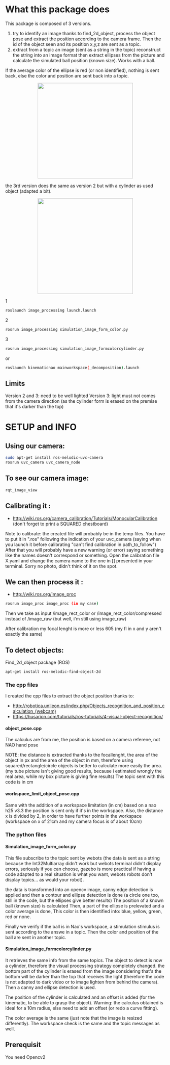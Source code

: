 # What this package does
This package is composed of 3 versions.
1. try to identify an image thanks to find_2d_object, process the object pose and extract the position according to the camera frame. Then the id of the object seen and its position x,y,z are sent as a topic. 
2. extract from a topic an image (sent as a string in the topic) reconstruct the string into an image format then extract ellipses from the picture and calculate the simulated ball position (known size). Works with a ball.

If the average color of the ellipse is red (or non identified), nothing is sent back, else the color and position are sent back into a topic.
<div style="text-align:center">
<p align="center">
<img src="https://github.com/my-name-is-D/object-detection-Motion-Nao-webots/blob/master/img/visual%20proc%20step%20cylinder.PNG" width="300" >
</p>
</div>
the 3rd version does the same as version 2 but with a cylinder as used object (adapted a bit).

<div style="text-align:center">
<p align="center">
<img src="https://github.com/my-name-is-D/object-detection-Motion-Nao-webots/blob/master/img/circle%visual%proc.PNG" width="300" >
</p>
</div>

1
```bash
roslaunch image_processing launch.launch
```
2
```bash
rosrun image_processing simulation_image_form_color.py
```



3
```bash
rosrun image_processing simulation_image_formcolorcylinder.py
```
or 
```bash
roslaunch kinematicnao mainworkspace(_decomposition).launch
```

## Limits

Version 2 and 3: need to be well lighted
Version 3: light must not comes from the camera direction (as the cylinder form is erased on the premise that it's darker than the top)


# SETUP and INFO

## Using our camera:
```bash
sudo apt-get install ros-melodic-uvc-camera
rosrun uvc_camera uvc_camera_node
```
## To see our camera image: 
```bash
rqt_image_view
```

## Calibrating it :
- http://wiki.ros.org/camera_calibration/Tutorials/MonocularCalibration
(don't forget to print a SQUARED chestboard)

Note to calibrate: the created file will probably be in the temp files. You have to put it in ".ros" following the indication of your uvc_camera (saying when you launch it before calibrating "can't find calibration in path_to_follow")
After that you will probably have a new warning (or error) saying something like the names doesn't correspond or something.
Open the calibration file X.yaml and change the camera name to the one in [] presented in your terminal. Sorry no photo, didn't think of it on the spot.  

## We can then process it :
- http://wiki.ros.org/image_proc
```bash
rosrun image_proc image_proc (in my case)
```
Then we take as input 
/image_rect_color or /image_rect_color/compressed
instead of 
/image_raw (but well, i'm still using image_raw)


After calibration my focal lenght is more or less 605 (my fl in x and y aren't exactly the same)


## To detect objects:
Find_2d_object package (ROS)
```bash
apt-get install ros-melodic-find-object-2d
```

### The cpp files

I created the cpp files to extract the object position thanks to: 

- http://robotica.unileon.es/index.php/Objects_recognition_and_position_calculation_(webcam)
- https://husarion.com/tutorials/ros-tutorials/4-visual-object-recognition/

#### object_pose.cpp

The calculus are from me, the position is based on a camera referene, not NAO hand pose

NOTE: the distance is extracted thanks to the focallenght, the area of the object in px and the area of the object in mm, therefore using squared/rectangle/circle objects is better to calculate more easily the area. (my tube picture isn't giving good results, because i estimated wrongly the real area, while my box picture is giving fine results) 
The topic sent with this code is in cm

#### workspace_limit_object_pose.cpp

Same with the addition of a workspace limitation (in cm) based on a nao h25 v3.3
the position is sent only if it's in the workspace.
Also, the distance x is divided by 2, in order to have further points in the workspace (workspace on x of 21cm and my camera focus is of about 10cm)

### The python files

#### Simulation_image_form_color.py
This file subscribe to the topic sent by webots (the data is sent as a string because the Int32Multiarray didn't work but webots terminal didn't display errors, seriously if you can choose, gazebo is more practical if having a code adapted to a real situation is what you want, webots robots don't display topics... as would your robot).

the data is transformed into an opencv image, canny edge detection is applied and then a contour and ellipse detection is done (a circle one too, still in the code, but the ellipses give better results)
The position of a known ball (known size) is calculated 
Then, a part of the ellipse is prelevated and a color average is done, This color is then identified into: blue, yellow, green, red or none. 

Finally we verify if the ball is in Nao's workspace, a stimulation stimulus is sent according to the answe in a topic.
Then the color and position of the ball are sent in another topic.


#### Simulation_image_formcolorcylinder.py

It retrieves the same info from the same topics.
The object to detect is now a cylinder, therefore the visual processing strategy completely changed.
the bottom part of the cylinder is erased from the image considering that's the bottom will be darker than the top that receives the light (therefore the code is not adapted to dark video or to image lighten from behind the camera). Then a canny and ellipse detection is used.

The position of the cylinder is calculated and an offset is added (for the kinematic, to be able to grasp the object). Warning: the calculus obtained is ideal for a 10m radius, else need to add an offset (or redo a curve fitting).

The color average is the same (just note that the image is resized differently).
The workspace check is the same and the topic messages as well.


## Prerequisit

You need Opencv2 

